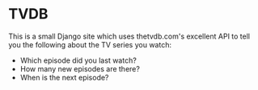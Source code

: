 # TVDB

This is a small Django site which uses thetvdb.com's excellent API to tell you the following about the TV series you watch:

- Which episode did you last watch?
- How many new episodes are there?
- When is the next episode?
